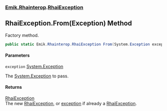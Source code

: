 ### [Emik.Rhainterop](Emik.Rhainterop.md 'Emik.Rhainterop').[RhaiException](RhaiException.md 'Emik.Rhainterop.RhaiException')

## RhaiException.From(Exception) Method

Factory method.

```csharp
public static Emik.Rhainterop.RhaiException From(System.Exception exception);
```
#### Parameters

<a name='Emik.Rhainterop.RhaiException.From(System.Exception).exception'></a>

`exception` [System.Exception](https://docs.microsoft.com/en-us/dotnet/api/System.Exception 'System.Exception')

The [System.Exception](https://docs.microsoft.com/en-us/dotnet/api/System.Exception 'System.Exception') to pass.

#### Returns
[RhaiException](RhaiException.md 'Emik.Rhainterop.RhaiException')  
The new [RhaiException](RhaiException.md 'Emik.Rhainterop.RhaiException'), or [exception](RhaiException.From(Exception).md#Emik.Rhainterop.RhaiException.From(System.Exception).exception 'Emik.Rhainterop.RhaiException.From(System.Exception).exception') if already a [RhaiException](RhaiException.md 'Emik.Rhainterop.RhaiException').
